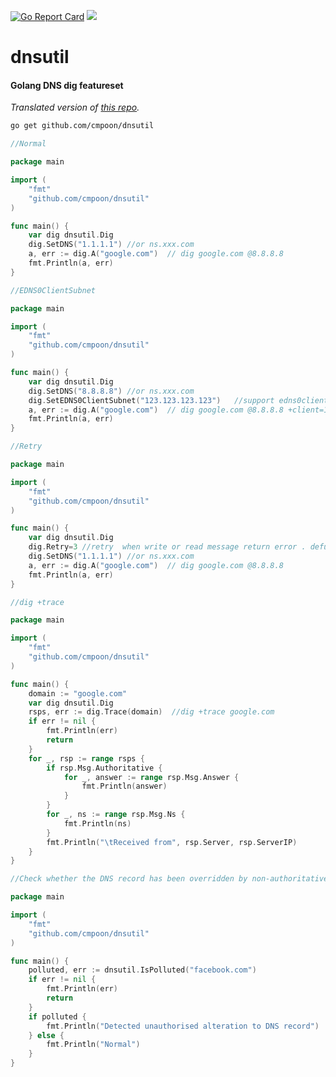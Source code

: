 [![Go Report Card](https://goreportcard.com/badge/github.com/cmpoon/dnsutil)](https://goreportcard.com/report/cmpoon/dnsutil)
[![](https://godoc.org/github.com/cmpoon/dnsutil?status.svg)](https://godoc.org/github.com/cmpoon/dnsutil)

# dnsutil
#### Golang DNS  dig featureset

_Translated version of [this repo](https://github.com/lixiangzhong/dnsutil)._


```sh
go get github.com/cmpoon/dnsutil
```


```go
//Normal

package main

import (
	"fmt"
	"github.com/cmpoon/dnsutil"
)

func main() {
    var dig dnsutil.Dig 
    dig.SetDNS("1.1.1.1") //or ns.xxx.com 
    a, err := dig.A("google.com")  // dig google.com @8.8.8.8
    fmt.Println(a, err)
}
```


```go
//EDNS0ClientSubnet

package main

import (
	"fmt"
	"github.com/cmpoon/dnsutil"
)

func main() {
    var dig dnsutil.Dig
    dig.SetDNS("8.8.8.8") //or ns.xxx.com
    dig.SetEDNS0ClientSubnet("123.123.123.123")   //support edns0clientsubnet
    a, err := dig.A("google.com")  // dig google.com @8.8.8.8 +client=123.123.123.123
    fmt.Println(a, err)
}
```


```go
//Retry

package main

import (
	"fmt"
	"github.com/cmpoon/dnsutil"
)

func main() {
    var dig dnsutil.Dig
    dig.Retry=3 //retry  when write or read message return error . defualt 1
    dig.SetDNS("1.1.1.1") //or ns.xxx.com 
    a, err := dig.A("google.com")  // dig google.com @8.8.8.8
    fmt.Println(a, err)
}
```


```go
//dig +trace

package main

import (
	"fmt"
	"github.com/cmpoon/dnsutil"
)

func main() {
	domain := "google.com"
	var dig dnsutil.Dig
	rsps, err := dig.Trace(domain)  //dig +trace google.com
	if err != nil {
		fmt.Println(err)
		return
	}
	for _, rsp := range rsps {
		if rsp.Msg.Authoritative {
			for _, answer := range rsp.Msg.Answer {
				fmt.Println(answer)
			}
		}
		for _, ns := range rsp.Msg.Ns {
			fmt.Println(ns)
		}
		fmt.Println("\tReceived from", rsp.Server, rsp.ServerIP)
	}
}
```


```go
//Check whether the DNS record has been overridden by non-authoritative means (e.g. ISP blocking)

package main

import (
	"fmt"
	"github.com/cmpoon/dnsutil"
)

func main() {
	polluted, err := dnsutil.IsPolluted("facebook.com")
	if err != nil {
		fmt.Println(err)
		return
	}
	if polluted {
		fmt.Println("Detected unauthorised alteration to DNS record")
	} else {
		fmt.Println("Normal")
	}
}
```
